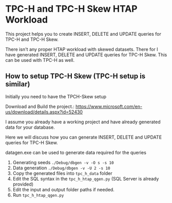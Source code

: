 # TPC-H and TPC-H Skew HTAP Workload
This project helps you to create INSERT, DELETE and UPDATE queries for TPC-H and TPC-H Skew.

There isn't any proper HTAP workload with skewed datasets. There for I have generated INSERT, DELETE and UPDATE queries for TPC-H Skew. This can be used with TPC-H as well.

## How to setup TPC-H Skew (TPC-H setup is similar)

Initially you need to have the TPCH-Skew setup 

Download and Build the project.: https://www.microsoft.com/en-us/download/details.aspx?id=52430

I assume you already have a working project and have already generated data for your database.

Here we will discuss how you can generate INSERT, DELETE and UPDATE queries for TPC-H Skew.

datagen.exe can be used to generate data required for the queries

1. Generating seeds
`./Debug/dbgen -v -O s -s 10`
2. Data generation
`./Debug/dbgen -v -U 2 -s 10`
3. Copy the generated files into `tpc_h_data` folder
4. Edit the SQL syntax in the `tpc_h_htap_qgen.py` (SQL Server is already provided)
5. Edit the input and output folder paths if needed.
6. Run `tpc_h_htap_qgen.py` 

